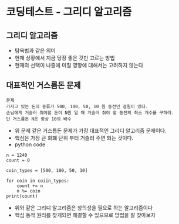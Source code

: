 # 코딩테스트 - 그리디 알고리즘

## 그리디 알고리즘
- 탐욕법과 같은 의미
- 현재 상황에서 지금 당장 좋은 것만 고르는 방법
- 현재의 선택이 나중에 미칠 영향에 대해서는 고려하지 않는다

## 대표적인 거스름돈 문제
``` 
문제 
가지고 있는 돈의 종류가 500, 100, 50, 10 원 동전인 점원이 있다.
손님에게 거슬러 줘야할 돈이 N원 일 때 거슬러 줘야 할 동전의 최소 개수를 구하라.
단 거스름돈 N은 항상 10의 배수
```
- 위 문제 같은 거스름돈 문제가 가장 대표적인 그리디 알고리즘 문제이다.
- 핵심은 가장 큰 화폐 단위 부터 거슬러 주면 되는 것이다.
- python code
```
n = 1240
count = 0

coin_types = [500, 100, 50, 10]

for coin in coiin_types:
    count += n
    n %= coin
print(count)
```
- 위와 같은 그리디 알고리즘은 창의성을 필요로 하는 알고리즘이다
- 핵심 동작 원리를 찾게되면 해결할 수 있으므로 방법을 잘 찾아보자
